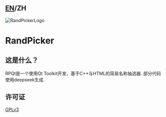 ## [EN](/README.md)/ZH
![RandPickerLogo](/data/RandPickerLogo.ico) 
# **RandPicker**
## 这是什么？
RPQt是一个使用Qt Toolkit开发，基于C++与HTML的简易名称抽选器. 部分代码使用deepseek生成.

## 许可证
[GPLv3](/LICENSE.txt)

